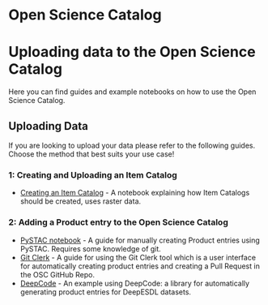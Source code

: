 # Open Science Catalog

# Uploading data to the Open Science Catalog
Here you can find guides and example notebooks on how to use the Open Science Catalog.

## Uploading Data
If you are looking to upload your data please refer to the following guides. Choose the method that best suits your use case!

### 1: Creating and Uploading an Item Catalog
- [Creating an Item Catalog](./creating_an_item_catalog.ipynb) - A notebook explaining how Item Catalogs should be created, uses raster data.

### 2: Adding a Product entry to the Open Science Catalog
- [PySTAC notebook](./manual_example.md) - A guide for manually creating Product entries using PySTAC. Requires some knowledge of git.
- [Git Clerk](./git_clerk_example.md) - A guide for using the Git Clerk tool which is a user interface for automatically creating product entries and creating a Pull Request in the OSC GitHub Repo.
- [DeepCode](./deepcode_example.md) - An example using DeepCode: a library for automatically generating product entries for DeepESDL datasets.

